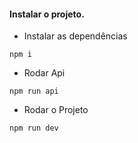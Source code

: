 #### Instalar o projeto.

* Instalar as dependências
```
npm i
```

* Rodar Api
```
npm run api
```

* Rodar o Projeto
```
npm run dev
```